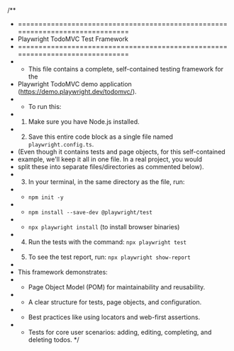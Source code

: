 /**
* ==============================================================================
* Playwright TodoMVC Test Framework
* ==============================================================================
* * This file contains a complete, self-contained testing framework for the
* Playwright TodoMVC demo application (https://demo.playwright.dev/todomvc/).
* * To run this:
* 1. Make sure you have Node.js installed.
* 2. Save this entire code block as a single file named `playwright.config.ts`.
* (Even though it contains tests and page objects, for this self-contained
* example, we'll keep it all in one file. In a real project, you would
* split these into separate files/directories as commented below).
* 3. In your terminal, in the same directory as the file, run:
* - `npm init -y`
* - `npm install --save-dev @playwright/test`
* - `npx playwright install` (to install browser binaries)
* 4. Run the tests with the command: `npx playwright test`
* 5. To see the test report, run: `npx playwright show-report`
*
* This framework demonstrates:
* - Page Object Model (POM) for maintainability and reusability.
* - A clear structure for tests, page objects, and configuration.
* - Best practices like using locators and web-first assertions.
* - Tests for core user scenarios: adding, editing, completing, and deleting todos.
    */